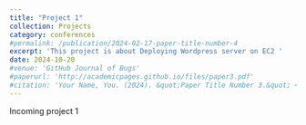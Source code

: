 ```yaml
---
title: "Project 1"
collection: Projects
category: conferences
#permalink: /publication/2024-02-17-paper-title-number-4
excerpt: 'This project is about Deploying Wordpress server on EC2 '
date: 2024-10-20
#venue: 'GitHub Journal of Bugs'
#paperurl: 'http://academicpages.github.io/files/paper3.pdf'
#citation: 'Your Name, You. (2024). &quot;Paper Title Number 3.&quot; <i>GitHub Journal of Bugs</i>. 1(3).'
---
```


Incoming project 1
